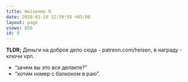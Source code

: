 ```yaml
---
title: Heisenme 9
date: 2018-01-10 12:39:59 +03:00
layout: page
views: 856
id: 9
---
```


**TLDR;**
Деньги на доброе дело сюда - patreon.com/heisen, в награду - ключи vpn.

- “зачем вы это все делаете?” 
- “хотим номер с балконом в раю”.


